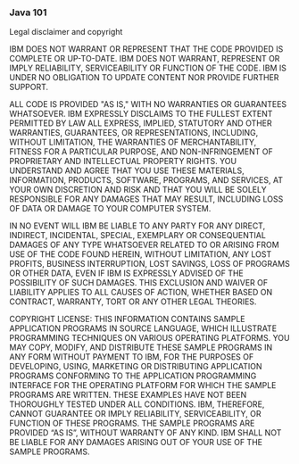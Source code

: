 ### Java 101

Legal disclaimer and copyright

IBM DOES NOT WARRANT OR REPRESENT THAT THE CODE PROVIDED IS COMPLETE OR UP-TO-DATE. IBM DOES NOT WARRANT, REPRESENT OR IMPLY RELIABILITY, SERVICEABILITY OR FUNCTION OF THE CODE. IBM IS UNDER NO OBLIGATION TO UPDATE CONTENT NOR PROVIDE FURTHER SUPPORT.

ALL CODE IS PROVIDED "AS IS," WITH NO WARRANTIES OR GUARANTEES WHATSOEVER. IBM EXPRESSLY DISCLAIMS TO THE FULLEST EXTENT PERMITTED BY LAW ALL EXPRESS, IMPLIED, STATUTORY AND OTHER WARRANTIES, GUARANTEES, OR REPRESENTATIONS, INCLUDING, WITHOUT LIMITATION, THE WARRANTIES OF MERCHANTABILITY, FITNESS FOR A PARTICULAR PURPOSE, AND NON-INFRINGEMENT OF PROPRIETARY AND INTELLECTUAL PROPERTY RIGHTS. YOU UNDERSTAND AND AGREE THAT YOU USE THESE MATERIALS, INFORMATION, PRODUCTS, SOFTWARE, PROGRAMS, AND SERVICES, AT YOUR OWN DISCRETION AND RISK AND THAT YOU WILL BE SOLELY RESPONSIBLE FOR ANY DAMAGES THAT MAY RESULT, INCLUDING LOSS OF DATA OR DAMAGE TO YOUR COMPUTER SYSTEM.

IN NO EVENT WILL IBM BE LIABLE TO ANY PARTY FOR ANY DIRECT, INDIRECT, INCIDENTAL, SPECIAL, EXEMPLARY OR CONSEQUENTIAL DAMAGES OF ANY TYPE WHATSOEVER RELATED TO OR ARISING FROM USE OF THE CODE FOUND HEREIN, WITHOUT LIMITATION, ANY LOST PROFITS, BUSINESS INTERRUPTION, LOST SAVINGS, LOSS OF PROGRAMS OR OTHER DATA, EVEN IF IBM IS EXPRESSLY ADVISED OF THE POSSIBILITY OF SUCH DAMAGES. THIS EXCLUSION AND WAIVER OF LIABILITY APPLIES TO ALL CAUSES OF ACTION, WHETHER BASED ON CONTRACT, WARRANTY, TORT OR ANY OTHER LEGAL THEORIES.

COPYRIGHT LICENSE: THIS INFORMATION CONTAINS SAMPLE APPLICATION PROGRAMS IN SOURCE LANGUAGE, WHICH ILLUSTRATE PROGRAMMING TECHNIQUES ON VARIOUS OPERATING PLATFORMS. YOU MAY COPY, MODIFY, AND DISTRIBUTE THESE SAMPLE PROGRAMS IN ANY FORM WITHOUT PAYMENT TO IBM, FOR THE PURPOSES OF DEVELOPING, USING, MARKETING OR DISTRIBUTING APPLICATION PROGRAMS CONFORMING TO THE APPLICATION PROGRAMMING INTERFACE FOR THE OPERATING PLATFORM FOR WHICH THE SAMPLE PROGRAMS ARE WRITTEN. THESE EXAMPLES HAVE NOT BEEN THOROUGHLY TESTED UNDER ALL CONDITIONS. IBM, THEREFORE, CANNOT GUARANTEE OR IMPLY RELIABILITY, SERVICEABILITY, OR FUNCTION OF THESE PROGRAMS. THE SAMPLE PROGRAMS ARE PROVIDED “AS IS”, WITHOUT WARRANTY OF ANY KIND. IBM SHALL NOT BE LIABLE FOR ANY DAMAGES ARISING OUT OF YOUR USE OF THE SAMPLE PROGRAMS.
